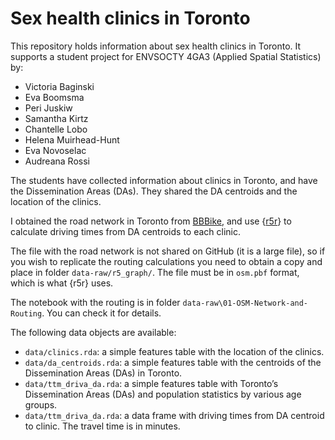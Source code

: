 
<!-- README.md is generated from README.Rmd. Please edit that file -->

# Sex health clinics in Toronto

<!-- badges: start -->
<!-- badges: end -->

This repository holds information about sex health clinics in Toronto.
It supports a student project for ENVSOCTY 4GA3 (Applied Spatial
Statistics) by:

- Victoria Baginski  
- Eva Boomsma  
- Peri Juskiw
- Samantha Kirtz  
- Chantelle Lobo  
- Helena Muirhead-Hunt  
- Eva Novoselac  
- Audreana Rossi

The students have collected information about clinics in Toronto, and
have the Dissemination Areas (DAs). They shared the DA centroids and the
location of the clinics.

I obtained the road network in Toronto from
[BBBike](https://download.bbbike.org/osm/bbbike/Toronto), and use
{[r5r](https://ipeagit.github.io/r5r/index.html)} to calculate driving
times from DA centroids to each clinic.

The file with the road network is not shared on GitHub (it is a large
file), so if you wish to replicate the routing calculations you need to
obtain a copy and place in folder `data-raw/r5_graph/`. The file must be
in `osm.pbf` format, which is what {r5r} uses.

The notebook with the routing is in folder
`data-raw\01-OSM-Network-and-Routing`. You can check it for details.

The following data objects are available:

- `data/clinics.rda`: a simple features table with the location of the
  clinics.  
- `data/da_centroids.rda`: a simple features table with the centroids of
  the Dissemination Areas (DAs) in Toronto.
- `data/ttm_driva_da.rda`: a simple features table with Toronto’s
  Dissemination Areas (DAs) and population statistics by various age
  groups.  
- `data/ttm_driva_da.rda`: a data frame with driving times from DA
  centroid to clinic. The travel time is in minutes.
